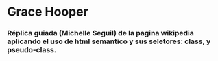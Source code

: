  # **Grace Hooper**

### Réplica guiada (Michelle Seguil) de la pagina wikipedia aplicando el uso de html semantico y sus seletores: class, y pseudo-class.



